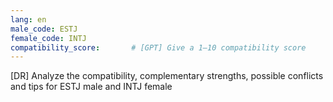 ```yaml
---
lang: en
male_code: ESTJ
female_code: INTJ
compatibility_score:       # [GPT] Give a 1–10 compatibility score
---
```


[DR] Analyze the compatibility, complementary strengths, possible conflicts and tips for ESTJ male and INTJ female

